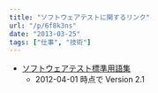 ```yaml
---
title: "ソフトウェアテストに関するリンク"
url: "/p/6f8k3ns"
date: "2013-03-25"
tags: ["仕事", "技術"]
---
```


- [ソフトウェアテスト標準用語集](http://jstqb.jp/syllabus.html)
    - 2012-04-01 時点で Version 2.1

